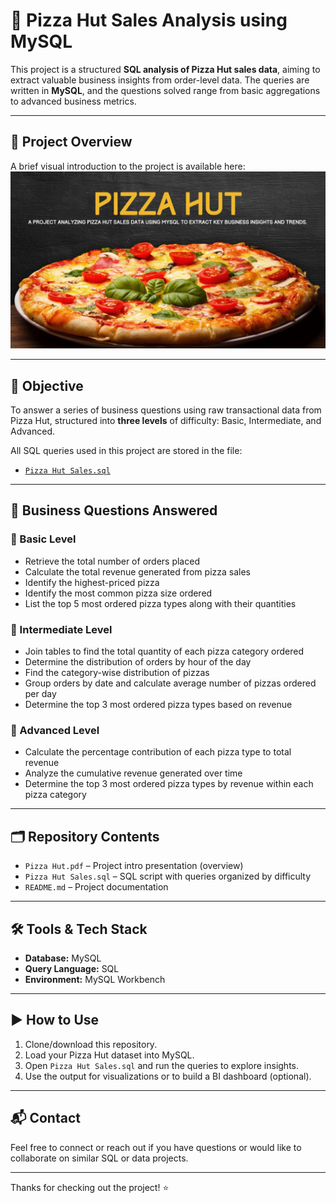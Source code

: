 # 🍕 Pizza Hut Sales Analysis using MySQL

This project is a structured **SQL analysis of Pizza Hut sales data**, aiming to extract valuable business insights from order-level data. The queries are written in **MySQL**, and the questions solved range from basic aggregations to advanced business metrics.

---

## 📄 Project Overview

A brief visual introduction to the project is available here:
![Pizza Hut Sales intro](https://github.com/Tushark6038/Pizza-Hut-Sales-Analysis-Project-using-SQL/blob/d911688c1ece1c033f14a0c3e0b0a39a86cbc257/Pizza%20Hut.jpg)

---

## 🎯 Objective

To answer a series of business questions using raw transactional data from Pizza Hut, structured into **three levels** of difficulty: Basic, Intermediate, and Advanced.

All SQL queries used in this project are stored in the file:
- [`Pizza Hut Sales.sql`](https://github.com/Tushark6038/Pizza-Hut-Sales-Analysis-Project-using-SQL/blob/66c73a4d284d507e8bb5462bbd29669038ffe3f7/Pizza%20Hut%20Sales.sql)

---

## 🧠 Business Questions Answered

### 🔹 Basic Level
- Retrieve the total number of orders placed
- Calculate the total revenue generated from pizza sales
- Identify the highest-priced pizza
- Identify the most common pizza size ordered
- List the top 5 most ordered pizza types along with their quantities

### 🔸 Intermediate Level
- Join tables to find the total quantity of each pizza category ordered
- Determine the distribution of orders by hour of the day
- Find the category-wise distribution of pizzas
- Group orders by date and calculate average number of pizzas ordered per day
- Determine the top 3 most ordered pizza types based on revenue

### 🔺 Advanced Level
- Calculate the percentage contribution of each pizza type to total revenue
- Analyze the cumulative revenue generated over time
- Determine the top 3 most ordered pizza types by revenue within each pizza category

---

## 🗂 Repository Contents

- `Pizza Hut.pdf` – Project intro presentation (overview)
- `Pizza Hut Sales.sql` – SQL script with queries organized by difficulty
- `README.md` – Project documentation

---

## 🛠 Tools & Tech Stack

- **Database:** MySQL
- **Query Language:** SQL
- **Environment:** MySQL Workbench

---

## ▶️ How to Use

1. Clone/download this repository.
2. Load your Pizza Hut dataset into MySQL.
3. Open `Pizza Hut Sales.sql` and run the queries to explore insights.
4. Use the output for visualizations or to build a BI dashboard (optional).

---

## 📬 Contact

Feel free to connect or reach out if you have questions or would like to collaborate on similar SQL or data projects.

---

Thanks for checking out the project! ⭐

